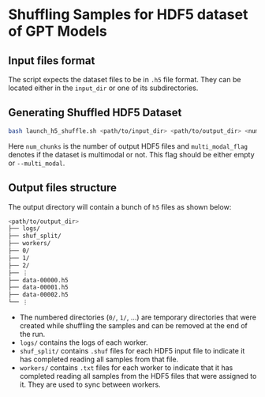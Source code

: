 # Shuffling Samples for HDF5 dataset of GPT Models

## Input files format

The script expects the dataset files to be in `.h5` file format. They can be located either in the `input_dir` or one of its subdirectories.

## Generating Shuffled HDF5 Dataset

```bash
bash launch_h5_shuffle.sh <path/to/input_dir> <path/to/output_dir> <num_chunks> <num_workers> <multi_modal_flag>
```

Here `num_chunks` is the number of output HDF5 files and `multi_modal_flag` denotes if the dataset is multimodal or not. This flag 
should be either empty or `--multi_modal`.

## Output files structure

The output directory will contain a bunch of `h5` files as shown below:

```bash
<path/to/output_dir>
├── logs/
├── shuf_split/
├── workers/
├── 0/
├── 1/
├── 2/
├── ⋮
├── data-00000.h5
├── data-00001.h5
├── data-00002.h5
└── ⋮
```

- The numbered directories (`0/`, `1/`, ...) are temporary directories that were created while shuffling the samples and can be removed at the end of the run. 
- `logs/` contains the logs of each worker. 
- `shuf_split/` contains `.shuf` files for each HDF5 input file to indicate it has completed reading all samples from that file.
- `workers/` contains `.txt` files for each worker to indicate that it has completed reading all samples from the HDF5 files that were assigned to it. They are used to sync between workers.

